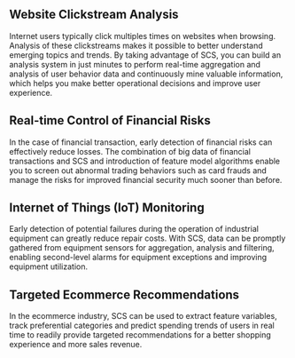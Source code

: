 ## Website Clickstream Analysis
Internet users typically click multiples times on websites when browsing. Analysis of these clickstreams makes it possible to better understand emerging topics and trends.
By taking advantage of SCS, you can build an analysis system in just minutes to perform real-time aggregation and analysis of user behavior data and continuously mine valuable information, which helps you make better operational decisions and improve user experience.

## Real-time Control of Financial Risks
In the case of financial transaction, early detection of financial risks can effectively reduce losses. The combination of big data of financial transactions and SCS and introduction of feature model algorithms enable you to screen out abnormal trading behaviors such as card frauds and manage the risks for improved financial security much sooner than before.

## Internet of Things (IoT) Monitoring
Early detection of potential failures during the operation of industrial equipment can greatly reduce repair costs. With SCS, data can be promptly gathered from equipment sensors for aggregation, analysis and filtering, enabling second-level alarms for equipment exceptions and improving equipment utilization.

## Targeted Ecommerce Recommendations
In the ecommerce industry, SCS can be used to extract feature variables, track preferential categories and predict spending trends of users in real time to readily provide targeted recommendations for a better shopping experience and more sales revenue.
